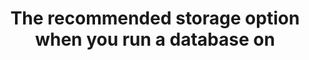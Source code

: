 ---
layout: all-exams
title: "The recommended storage option when you run a database on "
blurb: "For persistence beyond the life of the EC2 instance, you want to use Amazon EBS. Here's what Amazon says Amazon EBS provides durable, block-level stor"
quid: 208
---